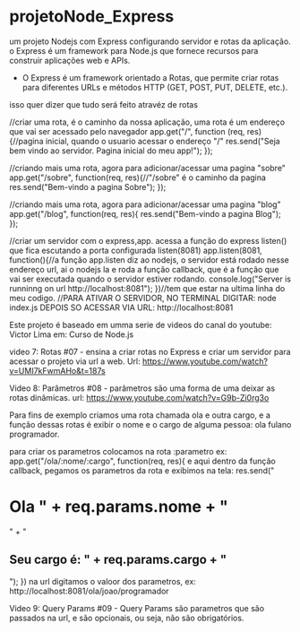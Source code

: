 # projetoNode_Express
um projeto Nodejs com Express configurando servidor e rotas da aplicação.
o Express é um framework para Node.js que fornece recursos para construir aplicações web e APIs.

- O Express é um framework orientado a Rotas, que permite criar rotas para diferentes URLs e métodos HTTP (GET, POST, PUT, DELETE, etc.).

isso quer dizer que tudo será feito atravéz de rotas

//criar uma rota, é o caminho da nossa aplicação, uma rota é um endereço que vai ser acessado pelo navegador
app.get("/", function (req, res){//pagina inicial, quando o usuario acessar o endereço "/"
    res.send("Seja bem vindo ao servidor. Pagina inicial do meu app!");
});

//criando mais uma rota, agora para adicionar/acessar uma pagina "sobre"
app.get("/sobre", function(req, res){//"/sobre" é o caminho da pagina
    res.send("Bem-vindo a pagina Sobre");
});

//criando mais uma rota, agora para adicionar/acessar uma pagina "blog"
app.get("/blog", function(req, res){
    res.send("Bem-vindo a pagina Blog");
});


//criar um servidor com o express,app. acessa a função do express listen() que fica escutando a porta configurada listen(8081)
app.listen(8081, function(){//a função app.listen diz ao nodejs, o servidor está rodado nesse endereço url, ai o nodejs la e roda a função callback, que é a função que vai ser executada quando o servidor estiver rodando.
    console.log("Server is runninng on url http://localhost:8081");
})//tem que estar na ultima linha do meu codigo.
//PARA ATIVAR  O SERVIDOR, NO TERMINAL DIGITAR: node index.js DEPOIS SO ACESSAR VIA URL: http://localhost:8081

Este projeto é baseado em umma serie de videos do canal do youtube: Victor Lima em: Curso de Node.js 

video 7: Rotas #07   - ensina a criar rotas no Express e criar um servidor para acessar o projeto via url a web.
Url: https://www.youtube.com/watch?v=UMI7kFwmAHo&t=187s


Video 8: Parâmetros #08 - parâmetros são uma forma de uma deixar as rotas dinâmicas.
url: https://www.youtube.com/watch?v=G9b-Zi0rg3o

Para fins de exemplo criamos uma rota chamada ola e outra cargo, e a função dessas rotas é exibir o nome e o cargo de alguma pessoa: ola fulano programador.

para criar os parametros colocamos na rota :parametro
ex: app.get("/ola/:nome/:cargo", function(req, res){
 e aqui  dentro da função callback, pegamos os parametros da rota e exibimos na tela: 
    res.send("<h1>Ola " + req.params.nome + "</h1>" + "<h2>Seu cargo é: " + req.params.cargo + "</h2>");
})
na url digitamos o valoor dos parametros, ex: http://localhost:8081/ola/joao/programador

Video 9: Query Params #09 - Query Params são parametros que são passados na url, e são opcionais, ou seja, não são obrigatórios.